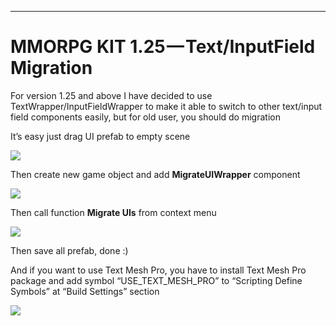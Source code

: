 * * *

MMORPG KIT 1.25 — Text/InputField Migration
===========================================

For version 1.25 and above I have decided to use TextWrapper/InputFieldWrapper to make it able to switch to other text/input field components easily, but for old user, you should do migration

It’s easy just drag UI prefab to empty scene

![](https://cdn-images-1.medium.com/max/1600/1*0H5aCN9_CRyeysCocoSNjg.png)

Then create new game object and add **MigrateUIWrapper** component

![](https://cdn-images-1.medium.com/max/1600/1*y9xnyfpywDMalydMs2dyNA.png)

Then call function **Migrate UIs** from context menu

![](https://cdn-images-1.medium.com/max/1600/1*hKfFgiPQ5E1N0tjIf32Omw.png)

Then save all prefab, done :)

And if you want to use Text Mesh Pro, you have to install Text Mesh Pro package and add symbol “USE\_TEXT\_MESH\_PRO” to “Scripting Define Symbols” at “Build Settings” section

![](https://cdn-images-1.medium.com/max/1600/1*LAjEyLaOihwzk3-GpPJY-Q.png)
<!--stackedit_data:
eyJoaXN0b3J5IjpbNjgxMzUxMjAzXX0=
-->